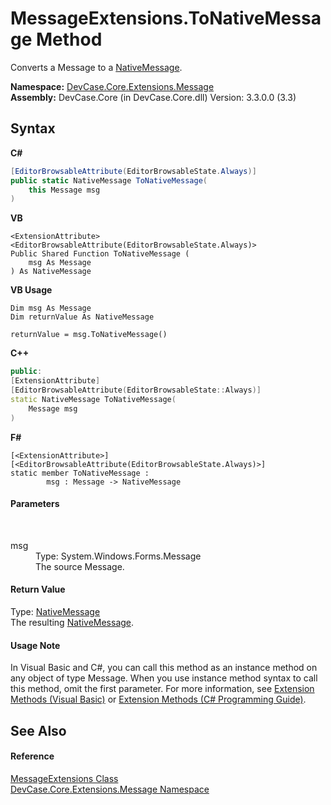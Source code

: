 # MessageExtensions.ToNativeMessage Method 
 

Converts a Message to a <a href="T_DevCase_Interop_Unmanaged_Win32_Structures_NativeMessage">NativeMessage</a>.

**Namespace:**&nbsp;<a href="N_DevCase_Core_Extensions_Message">DevCase.Core.Extensions.Message</a><br />**Assembly:**&nbsp;DevCase.Core (in DevCase.Core.dll) Version: 3.3.0.0 (3.3)

## Syntax

**C#**<br />
``` C#
[EditorBrowsableAttribute(EditorBrowsableState.Always)]
public static NativeMessage ToNativeMessage(
	this Message msg
)
```

**VB**<br />
``` VB
<ExtensionAttribute>
<EditorBrowsableAttribute(EditorBrowsableState.Always)>
Public Shared Function ToNativeMessage ( 
	msg As Message
) As NativeMessage
```

**VB Usage**<br />
``` VB Usage
Dim msg As Message
Dim returnValue As NativeMessage

returnValue = msg.ToNativeMessage()
```

**C++**<br />
``` C++
public:
[ExtensionAttribute]
[EditorBrowsableAttribute(EditorBrowsableState::Always)]
static NativeMessage ToNativeMessage(
	Message msg
)
```

**F#**<br />
``` F#
[<ExtensionAttribute>]
[<EditorBrowsableAttribute(EditorBrowsableState.Always)>]
static member ToNativeMessage : 
        msg : Message -> NativeMessage 

```


#### Parameters
&nbsp;<dl><dt>msg</dt><dd>Type: System.Windows.Forms.Message<br />The source Message.</dd></dl>

#### Return Value
Type: <a href="T_DevCase_Interop_Unmanaged_Win32_Structures_NativeMessage">NativeMessage</a><br />The resulting <a href="T_DevCase_Interop_Unmanaged_Win32_Structures_NativeMessage">NativeMessage</a>.

#### Usage Note
In Visual Basic and C#, you can call this method as an instance method on any object of type Message. When you use instance method syntax to call this method, omit the first parameter. For more information, see <a href="https://docs.microsoft.com/dotnet/visual-basic/programming-guide/language-features/procedures/extension-methods">Extension Methods (Visual Basic)</a> or <a href="https://docs.microsoft.com/dotnet/csharp/programming-guide/classes-and-structs/extension-methods">Extension Methods (C# Programming Guide)</a>.

## See Also


#### Reference
<a href="T_DevCase_Core_Extensions_Message_MessageExtensions">MessageExtensions Class</a><br /><a href="N_DevCase_Core_Extensions_Message">DevCase.Core.Extensions.Message Namespace</a><br />